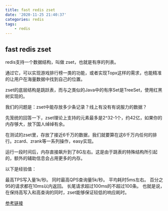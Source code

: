 ```yaml
---
title: fast redis zset
date: '2020-11-25 21:40:37'
categories: redis
tags: 
    - redis
---
```


## fast redis zset

redis支持一个数据结构，叫做 zset，也就是有序的列表。

通过它，可以实现游戏排行榜一类的功能，或者实现Topx这样的需求，也能精准的让用户在海量数据中找到自己的位置。

zset的底层结构是跳跃表，而与之类似的Java中的有序Set是TreeSet，使用红黑树实现的。

我们的问题是：zset中能存放多少条记录？线上有没有有说服力的数据？

先笼统的回答一下，zset理论上支持的元素最多是2^32-1个，约42亿，如果你的内存够大，放下国人绰绰有余。

在测试的zset里，存放了接近6千万的数据，我们就要算在这6千万内任何的排行。zcard、zrank等一系列操作，easy实现。

运行一段时间后，内存直接飙升到了8G左右。这是由于跳表的特殊结构所引起的，额外的辅助信息会占用更多的内存。

以下是经验值：

最高TPS写入量1k/秒。
同时最高QPS查询量5k/秒。
平均耗时5ms左右。
百分之95的请求都在10ms以内返回。
长尾请求超过100ms的不超过100条。
也就是说，在保持高写入和高查询的同时，zset能够保证较低的响应耗时。

[参考链接](https://zhuanlan.zhihu.com/p/153047528?utm_source=wechat_session)
